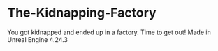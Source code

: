 # The-Kidnapping-Factory
 You got kidnapped and ended up in a factory. Time to get out!
 Made in Unreal Engine 4.24.3
